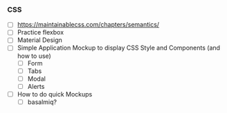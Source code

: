 ### CSS

- [ ] https://maintainablecss.com/chapters/semantics/  
- [ ] Practice flexbox  
- [ ] Material Design
- [ ] Simple Application Mockup to display CSS Style and Components (and how to use)
  - [ ] Form
  - [ ] Tabs
  - [ ] Modal
  - [ ] Alerts
- [ ] How to do quick Mockups
  - [ ] basalmiq?
